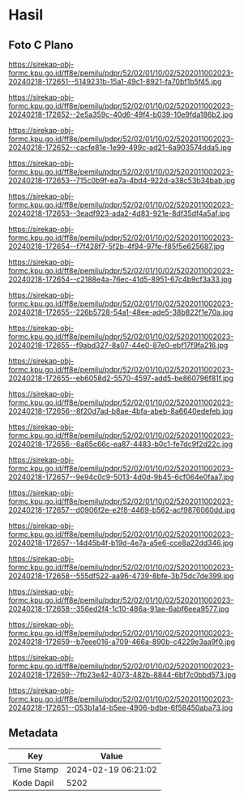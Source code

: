 # Hasil

## Foto C Plano

https://sirekap-obj-formc.kpu.go.id/ff8e/pemilu/pdpr/52/02/01/10/02/5202011002023-20240218-172651--5149231b-15a1-49c1-8921-fa70bf1b5f45.jpg

https://sirekap-obj-formc.kpu.go.id/ff8e/pemilu/pdpr/52/02/01/10/02/5202011002023-20240218-172652--2e5a359c-40d6-49f4-b039-10e9fda186b2.jpg

https://sirekap-obj-formc.kpu.go.id/ff8e/pemilu/pdpr/52/02/01/10/02/5202011002023-20240218-172652--cacfe81e-1e99-499c-ad21-6a903574dda5.jpg

https://sirekap-obj-formc.kpu.go.id/ff8e/pemilu/pdpr/52/02/01/10/02/5202011002023-20240218-172653--715c0b9f-ea7a-4bd4-922d-a38c53b34bab.jpg

https://sirekap-obj-formc.kpu.go.id/ff8e/pemilu/pdpr/52/02/01/10/02/5202011002023-20240218-172653--3eadf923-ada2-4d83-921e-8df35df4a5af.jpg

https://sirekap-obj-formc.kpu.go.id/ff8e/pemilu/pdpr/52/02/01/10/02/5202011002023-20240218-172654--f7f428f7-5f2b-4f94-97fe-f85f5e625687.jpg

https://sirekap-obj-formc.kpu.go.id/ff8e/pemilu/pdpr/52/02/01/10/02/5202011002023-20240218-172654--c2188e4a-76ec-41d5-8951-67c4b9cf3a33.jpg

https://sirekap-obj-formc.kpu.go.id/ff8e/pemilu/pdpr/52/02/01/10/02/5202011002023-20240218-172655--226b5728-54a1-48ee-ade5-38b822f1e70a.jpg

https://sirekap-obj-formc.kpu.go.id/ff8e/pemilu/pdpr/52/02/01/10/02/5202011002023-20240218-172655--f9abd327-8a07-44e0-87e0-ebf17f9fa216.jpg

https://sirekap-obj-formc.kpu.go.id/ff8e/pemilu/pdpr/52/02/01/10/02/5202011002023-20240218-172655--eb6058d2-5570-4597-add5-be860796f81f.jpg

https://sirekap-obj-formc.kpu.go.id/ff8e/pemilu/pdpr/52/02/01/10/02/5202011002023-20240218-172656--8f20d7ad-b8ae-4bfa-abeb-8a6640edefeb.jpg

https://sirekap-obj-formc.kpu.go.id/ff8e/pemilu/pdpr/52/02/01/10/02/5202011002023-20240218-172656--6a65c66c-ea87-4483-b0c1-fe7dc9f2d22c.jpg

https://sirekap-obj-formc.kpu.go.id/ff8e/pemilu/pdpr/52/02/01/10/02/5202011002023-20240218-172657--9e94c0c9-5013-4d0d-9b45-6cf064e0faa7.jpg

https://sirekap-obj-formc.kpu.go.id/ff8e/pemilu/pdpr/52/02/01/10/02/5202011002023-20240218-172657--d0906f2e-e2f8-4469-b562-acf9876060dd.jpg

https://sirekap-obj-formc.kpu.go.id/ff8e/pemilu/pdpr/52/02/01/10/02/5202011002023-20240218-172657--14d45b4f-b19d-4e7a-a5e6-cce8a22dd346.jpg

https://sirekap-obj-formc.kpu.go.id/ff8e/pemilu/pdpr/52/02/01/10/02/5202011002023-20240218-172658--555df522-aa96-4739-8bfe-3b75dc7de399.jpg

https://sirekap-obj-formc.kpu.go.id/ff8e/pemilu/pdpr/52/02/01/10/02/5202011002023-20240218-172658--356ed2f4-1c10-486a-91ae-6abf6eea9577.jpg

https://sirekap-obj-formc.kpu.go.id/ff8e/pemilu/pdpr/52/02/01/10/02/5202011002023-20240218-172659--b7eee016-a709-466a-890b-c4229e3aa9f0.jpg

https://sirekap-obj-formc.kpu.go.id/ff8e/pemilu/pdpr/52/02/01/10/02/5202011002023-20240218-172659--7fb23e42-4073-482b-8844-6bf7c0bbd573.jpg

https://sirekap-obj-formc.kpu.go.id/ff8e/pemilu/pdpr/52/02/01/10/02/5202011002023-20240218-172651--053b1a14-b5ee-4906-bdbe-6f58450aba73.jpg


## Metadata

| Key        | Value               |
| ---------- | ------------------- |
| Time Stamp | 2024-02-19 06:21:02 |
| Kode Dapil | 5202                |



